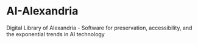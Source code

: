 # AI-Alexandria
Digital Library of Alexandria - Software for preservation, accessibility, and the exponential trends in AI technology  
